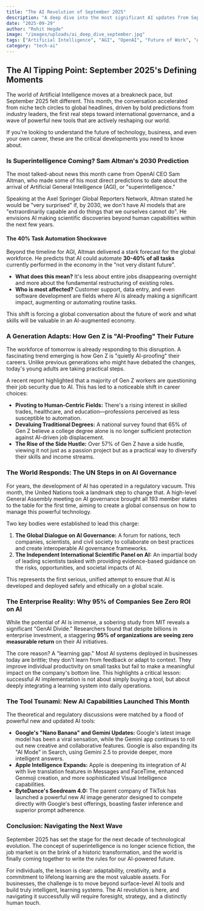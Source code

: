 ```yaml
---
title: "The AI Revolution of September 2025"
description: "A deep dive into the most significant AI updates from September 2025. Explore Sam Altman's predictions on AGI, the UN's historic move on AI governance, and how new AI tools are reshaping the future of work and business."
date: "2025-09-29"
author: "Rohit Hegde"
image: "/images/uploads/ai_deep_dive_september.jpg"
tags: ["Artificial Intelligence", "AGI", "OpenAI", "Future of Work", "AI Regulation", "Tech Trends", "Sam Altman"]
category: "tech-ai"
---
```


## The AI Tipping Point: September 2025's Defining Moments

The world of Artificial Intelligence moves at a breakneck pace, but September 2025 felt different. This month, the conversation accelerated from niche tech circles to global headlines, driven by bold predictions from industry leaders, the first real steps toward international governance, and a wave of powerful new tools that are actively reshaping our world.

If you're looking to understand the future of technology, business, and even your own career, these are the critical developments you need to know about.

### Is Superintelligence Coming? Sam Altman's 2030 Prediction

The most talked-about news this month came from OpenAI CEO Sam Altman, who made some of his most direct predictions to date about the arrival of Artificial General Intelligence (AGI), or "superintelligence."

Speaking at the Axel Springer Global Reporters Network, Altman stated he would be "very surprised" if, by 2030, we don't have AI models that are "extraordinarily capable and do things that we ourselves cannot do". He envisions AI making scientific discoveries beyond human capabilities within the next few years.

#### The 40% Task Automation Shockwave

Beyond the timeline for AGI, Altman delivered a stark forecast for the global workforce. He predicts that AI could automate **30-40% of all tasks** currently performed in the economy in the "not very distant future".

- **What does this mean?** It's less about entire jobs disappearing overnight and more about the fundamental restructuring of existing roles.
- **Who is most affected?** Customer support, data entry, and even software development are fields where AI is already making a significant impact, augmenting or automating routine tasks.

This shift is forcing a global conversation about the future of work and what skills will be valuable in an AI-augmented economy.

### A Generation Adapts: How Gen Z is "AI-Proofing" Their Future

The workforce of tomorrow is already responding to this disruption. A fascinating trend emerging is how Gen Z is "quietly AI-proofing" their careers. Unlike previous generations who might have debated the changes, today's young adults are taking practical steps.

A recent report highlighted that a majority of Gen Z workers are questioning their job security due to AI. This has led to a noticeable shift in career choices:

* **Pivoting to Human-Centric Fields:** There's a rising interest in skilled trades, healthcare, and education—professions perceived as less susceptible to automation.
* **Devaluing Traditional Degrees:** A national survey found that 65% of Gen Z believe a college degree alone is no longer sufficient protection against AI-driven job displacement.
* **The Rise of the Side Hustle:** Over 57% of Gen Z have a side hustle, viewing it not just as a passion project but as a practical way to diversify their skills and income streams.

### The World Responds: The UN Steps in on AI Governance

For years, the development of AI has operated in a regulatory vacuum. This month, the United Nations took a landmark step to change that. A high-level General Assembly meeting on AI governance brought all 193 member states to the table for the first time, aiming to create a global consensus on how to manage this powerful technology.

Two key bodies were established to lead this charge:

1.  **The Global Dialogue on AI Governance:** A forum for nations, tech companies, scientists, and civil society to collaborate on best practices and create interoperable AI governance frameworks.
2.  **The Independent International Scientific Panel on AI:** An impartial body of leading scientists tasked with providing evidence-based guidance on the risks, opportunities, and societal impacts of AI.

This represents the first serious, unified attempt to ensure that AI is developed and deployed safely and ethically on a global scale.

### The Enterprise Reality: Why 95% of Companies See Zero ROI on AI

While the potential of AI is immense, a sobering study from MIT reveals a significant "GenAI Divide." Researchers found that despite billions in enterprise investment, a staggering **95% of organizations are seeing zero measurable return** on their AI initiatives.

The core reason? A "learning gap." Most AI systems deployed in businesses today are brittle; they don't learn from feedback or adapt to context. They improve individual productivity on small tasks but fail to make a meaningful impact on the company's bottom line. This highlights a critical lesson: successful AI implementation is not about simply buying a tool, but about deeply integrating a learning system into daily operations.

### The Tool Tsunami: New AI Capabilities Launched This Month

The theoretical and regulatory discussions were matched by a flood of powerful new and updated AI tools:

* **Google's "Nano Banana" and Gemini Updates:** Google's latest image model has been a viral sensation, while the Gemini app continues to roll out new creative and collaborative features. Google is also expanding its "AI Mode" in Search, using Gemini 2.5 to provide deeper, more intelligent answers.
* **Apple Intelligence Expands:** Apple is deepening its integration of AI with live translation features in Messages and FaceTime, enhanced Genmoji creation, and more sophisticated Visual Intelligence capabilities.
* **ByteDance's Seedream 4.0:** The parent company of TikTok has launched a powerful new AI image generator designed to compete directly with Google's best offerings, boasting faster inference and superior prompt adherence.

### Conclusion: Navigating the Next Wave

September 2025 has set the stage for the next decade of technological evolution. The concept of superintelligence is no longer science fiction, the job market is on the brink of a historic transformation, and the world is finally coming together to write the rules for our AI-powered future.

For individuals, the lesson is clear: adaptability, creativity, and a commitment to lifelong learning are the most valuable assets. For businesses, the challenge is to move beyond surface-level AI tools and build truly intelligent, learning systems. The AI revolution is here, and navigating it successfully will require foresight, strategy, and a distinctly human touch.